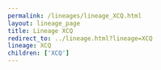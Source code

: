 ```yaml
---
permalink: /lineages/lineage_XCQ.html
layout: lineage_page
title: Lineage XCQ
redirect_to: ../lineage.html?lineage=XCQ
lineage: XCQ
children: ['XCQ']
---
```

